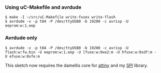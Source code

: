 ### Using uC-Makefile and avrdude
```
$ make -I ~/src/uC-Makefile write-fuses write-flash
$ avrdude -v -p t84 -P /dev/ttyUSB0 -b 19200 -c avrisp -U eeprom:w:1.eep
```
### Avrdude only
```
$ avrdude -v -p t84 -P /dev/ttyUSB0 -b 19200 -c avrisp -U flash:w:fw.bin -U eeprom:w:1.eep -U lfuse:w:0xe2:m -U hfuse:w:0xdf:m -U efuse:w:0xfe:m
```

This sketch now requires the damellis core for
[attiny](https://github.com/damellis/attiny) and my
[SPI](https://github.com/jscrane/SPI) library.
